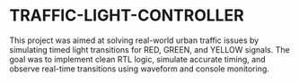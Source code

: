 # TRAFFIC-LIGHT-CONTROLLER
This project was aimed at solving real-world urban traffic issues by simulating timed light transitions for RED, GREEN, and YELLOW signals. The goal was to implement clean RTL logic, simulate accurate timing, and observe real-time transitions using waveform and console monitoring.
